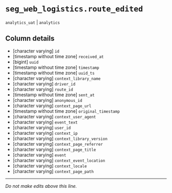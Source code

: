 # `seg_web_logistics.route_edited`
`analytics_uat` | `analytics`

## Column details
* [character varying] `id`
* [timestamp without time zone] `received_at`
* [bigint]    `uuid`
* [timestamp without time zone] `timestamp`
* [timestamp without time zone] `uuid_ts`
* [character varying] `context_library_name`
* [character varying] `driver_id`
* [character varying] `route_id`
* [timestamp without time zone] `sent_at`
* [character varying] `anonymous_id`
* [character varying] `context_page_url`
* [timestamp without time zone] `original_timestamp`
* [character varying] `context_user_agent`
* [character varying] `event_text`
* [character varying] `user_id`
* [character varying] `context_ip`
* [character varying] `context_library_version`
* [character varying] `context_page_referrer`
* [character varying] `context_page_title`
* [character varying] `event`
* [character varying] `context_event_location`
* [character varying] `context_locale`
* [character varying] `context_page_path`

-------------------------------------------------------------------------------
*Do not make edits above this line.*
